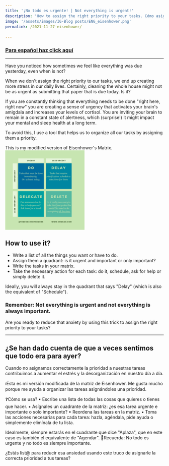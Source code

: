 ```yaml
---
title: '¡No todo es urgente! | Not everything is urgent!'
description: 'How to assign the right priority to your tasks. Cómo asignar la prioridad correcta a tus tareas.'
image: '/assets/images/IG-Blog posts/ENG_eisenhower.png'
permalink: /2021-11-27-eisenhower/

---
```


### [Para español haz click aquí](##textesp)
---

Have you noticed how sometimes we feel like everything was due yesterday, even when is not? 

When we don't assign the right priority to our tasks, we end up creating more stress in our daily lives. Certainly, cleaning the whole house might not be as urgent as submitting that paper that is due today. Is it? 

If you are constantly thinking that everything needs to be done "right here, right now" you are creating a sense of urgency that activates your brain's amigdala and increases your levels of cortisol. You are inviting your brain to remain in a constant state of alertness, which (surprise!) it might impact your mental and sleep health at a long term.

To avoid this, I use a tool that helps us to organize all our tasks by assigning them a priority.

This is my modified version of Eisenhower's Matrix.
<img align="center" src='/assets/images/IG-Blog posts/ENG_eisenhower.png' width='50%'>

## How to use it?
- Write a list of all the things you want or have to do.
- Assign them a quadrant: is it urgent and important or only important?
- Write the tasks in your matrix.
- Take the necessary action for each task: do it, schedule, ask for help or simply delete it.

Ideally, you will always stay in the quadrant that says "Delay" (which is also the equivalent of "Schedule").

### Remember: Not everything is urgent and not everything is always important.

Are you ready to reduce that anxiety by using this trick to assign the right priority to your tasks?

---

## <a name="textesp"></a> ¿Se han dado cuenta de que a veces sentimos que todo era para ayer? 

Cuando no asignamos correctamente la prioridad a nuestras tareas contribuimos a aumentar el estrés y la desorganización en nuestro día a día.

ℹ️Esta es mi versión modificada de la matriz de Eisenhower. Me gusta mucho porque me ayuda a organizar las tareas asignándoles una prioridad.

❓Cómo se usa?
▪ Escribe una lista de todas las cosas que quieres o tienes que hacer.
▪ Asígnales un cuadrante de la matriz: ¿es esa tarea urgente e importante o solo importante?
▪ Reordena las tareas en la matriz.
▪ Toma las acciones necesarias para cada tarea: hazla, agéndala, pide ayuda o simplemente elimínala de tu lista.

Idealmente, siempre estarás en el cuadrante que dice "Aplaza", que en este caso es también el equivalente de "Agendar".
📑Recuerda: No todo es urgente y no todo es siempre importante.

¿Estás list@ para reducir esa ansiedad usando este truco de asignarle la correcta prioridad a tus tareas? 